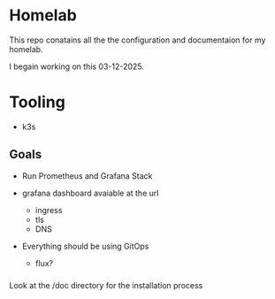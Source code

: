 # Homelab

This repo conatains all the the configuration and documentaion for my homelab.

I begain working on this 03-12-2025.

# Tooling

* k3s

## Goals 
* Run Prometheus and Grafana Stack
* grafana dashboard avaiable at the url 
    * ingress 
    * tls
    * DNS

* Everything should be using GitOps
    * flux?

### 
Look at the /doc directory for the installation process





